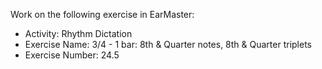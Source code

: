 Work on the following exercise in EarMaster:
- Activity: Rhythm Dictation
- Exercise Name: 3/4 - 1 bar: 8th & Quarter notes, 8th & Quarter triplets
- Exercise Number: 24.5
